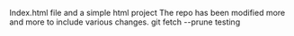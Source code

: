 Index.html file and a simple html project
The repo has been modified more and more to include various changes.
git fetch --prune testing

